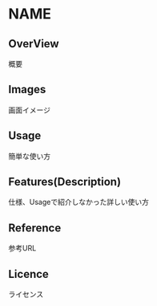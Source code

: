 # NAME
## OverView
概要

## Images
画面イメージ

## Usage
簡単な使い方

## Features(Description)
仕様、Usageで紹介しなかった詳しい使い方

## Reference
参考URL

## Licence
ライセンス
